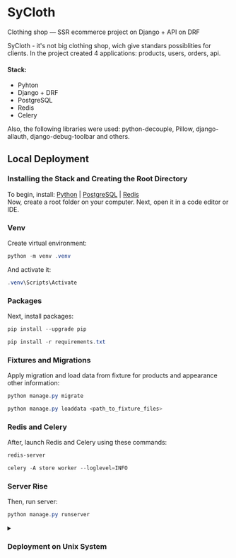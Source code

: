 # SyCloth
Clothing shop — SSR ecommerce project on Django + API on DRF

SyCloth - it's not big clothing shop, wich give standars possiblities for clients.
In the project created 4 applications: products, users, orders, api.

#### Stack:
 - Pyhton
 - Django + DRF
 - PostgreSQL
 - Redis
 - Celery

Also, the following libraries were used: python-decouple, Pillow, django-allauth, django-debug-toolbar and others.

## Local Deployment

### Installing the Stack and Creating the Root Directory
To begin, install: [Python](https://www.python.org/downloads/) | [PostgreSQL](https://www.postgresql.org/) | [Redis](https://redis.io/)
<br>
Now, create a root folder on your computer. Next, open it in a code editor or IDE.

### Venv
Create virtual environment:
```powershell
python -m venv .venv
```

And activate it:

```powershell
.venv\Scripts\Activate
``` 
### Packages
Next, install packages:

```powershell
pip install --upgrade pip
``` 
```powershell
pip install -r requirements.txt
```

 ### Fixtures and Migrations
Apply migration and load data from fixture for products and appearance other information:

```powershell
python manage.py migrate
```

```powershell
python manage.py loaddata <path_to_fixture_files>
```

### Redis and Celery
After, launch Redis and Celery using these commands:

```powershell
redis-server
```

```powershell
celery -A store worker --loglevel=INFO
```
### Server Rise
Then, run server:

```powershell
python manage.py runserver
```

<details>
<summary><h3> Deployment on Unix System </h3></summary>
These commands do the same thing as described above: 
<br>

### Venv
```bash
python3.9 -m venv ../venv
```

```bash
source ../venv/bin/activate
```

### Packages
```bash
pip install --upgrade pip
```
```bash
pip install -r requirements.txt
```

### Fixtures and Migrations
```bash
./manage.py migrate
```

```bash
./manage.py loaddata <path_to_fixture_files>
```

### Redis and Celery
```bash
redis-server
```

```bash
celery -A store worker --loglevel=INFO
```

### Server Rise
```bash
./manage.py runserver
```
</details>
